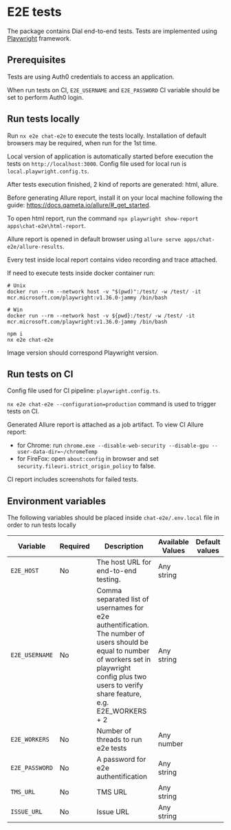 # E2E tests

The package contains Dial end-to-end tests. Tests are implemented using [Playwright](https://playwright.dev/) framework.

## Prerequisites

Tests are using Auth0 credentials to access an application.

When run tests on CI, `E2E_USERNAME` and `E2E_PASSWORD` CI variable should be set to perform Auth0 login.

## Run tests locally

Run `nx e2e chat-e2e` to execute the tests locally.
Installation of default browsers may be required, when run for the 1st time.

Local version of application is automatically started before execution the tests on `http://localhost:3000`.
Config file used for local run is `local.playwright.config.ts`.

After tests execution finished, 2 kind of reports are generated: html, allure.

Before generating Allure report, install it on your local machine following the guide: https://docs.qameta.io/allure/#_get_started.

To open html report, run the command `npx playwright show-report apps\chat-e2e\html-report`.

Allure report is opened in default browser using `allure serve apps/chat-e2e/allure-results`.

Every test inside local report contains video recording and trace attached.

If need to execute tests inside docker container run:

```
# Unix
docker run --rm --network host -v "$(pwd)":/test/ -w /test/ -it mcr.microsoft.com/playwright:v1.36.0-jammy /bin/bash

# Win
docker run --rm --network host -v ${pwd}:/test/ -w /test/ -it mcr.microsoft.com/playwright:v1.36.0-jammy /bin/bash

npm i
nx e2e chat-e2e
```

Image version should correspond Playwright version.

## Run tests on CI

Config file used for CI pipeline: `playwright.config.ts`.

`nx e2e chat-e2e --configuration=production` command is used to trigger tests on CI.

Generated Allure report is attached as a job artifact.
To view CI Allure report:

- for Chrome: run `chrome.exe --disable-web-security --disable-gpu --user-data-dir=~/chromeTemp`
- for FireFox: open `about:config` in browser and set `security.fileuri.strict_origin_policy` to false.

CI report includes screenshots for failed tests.

## Environment variables

The following variables should be placed inside `chat-e2e/.env.local` file in order to run tests locally

| Variable       | Required | Description                                                                                                                                                                                                | Available Values | Default values |
| -------------- | -------- | ---------------------------------------------------------------------------------------------------------------------------------------------------------------------------------------------------------- | ---------------- | -------------- |
| `E2E_HOST`     | No       | The host URL for end-to-end testing.                                                                                                                                                                       | Any string       |                |
| `E2E_USERNAME` | No       | Comma separated list of usernames for e2e authentification. The number of users should be equal to number of workers set in playwright config plus two users to verify share feature, e.g. E2E_WORKERS + 2 | Any string       |                |
| `E2E_WORKERS`  | No       | Number of threads to run e2e tests                                                                                                                                                                         | Any number       |                |
| `E2E_PASSWORD` | No       | A password for e2e authentification                                                                                                                                                                        | Any string       |                |
| `TMS_URL`      | No       | TMS URL                                                                                                                                                                                                    | Any string       |                |
| `ISSUE_URL`    | No       | Issue URL                                                                                                                                                                                                  | Any string       |                |

